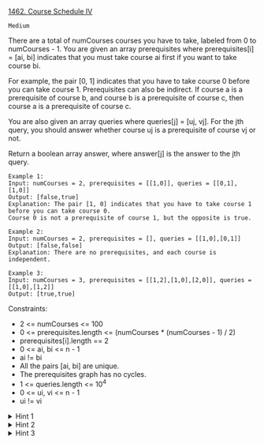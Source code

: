 [1462. Course Schedule IV](https://leetcode.com/problems/course-schedule-iv/description/)

`Medium`

There are a total of numCourses courses you have to take, labeled from 0 to numCourses - 1. You are given an array prerequisites where prerequisites[i] = [ai, bi] indicates that you must take course ai first if you want to take course bi.

For example, the pair [0, 1] indicates that you have to take course 0 before you can take course 1.
Prerequisites can also be indirect. If course a is a prerequisite of course b, and course b is a prerequisite of course c, then course a is a prerequisite of course c.

You are also given an array queries where queries[j] = [uj, vj]. For the jth query, you should answer whether course uj is a prerequisite of course vj or not.

Return a boolean array answer, where answer[j] is the answer to the jth query.

```
Example 1:
Input: numCourses = 2, prerequisites = [[1,0]], queries = [[0,1],[1,0]]
Output: [false,true]
Explanation: The pair [1, 0] indicates that you have to take course 1 before you can take course 0.
Course 0 is not a prerequisite of course 1, but the opposite is true.

Example 2:
Input: numCourses = 2, prerequisites = [], queries = [[1,0],[0,1]]
Output: [false,false]
Explanation: There are no prerequisites, and each course is independent.

Example 3:
Input: numCourses = 3, prerequisites = [[1,2],[1,0],[2,0]], queries = [[1,0],[1,2]]
Output: [true,true]
```

Constraints:

- 2 <= numCourses <= 100
- 0 <= prerequisites.length <= (numCourses * (numCourses - 1) / 2)
- prerequisites[i].length == 2
- 0 <= ai, bi <= n - 1
- ai != bi
- All the pairs [ai, bi] are unique.
- The prerequisites graph has no cycles.
- 1 <= queries.length <= $10^4$
- 0 <= ui, vi <= n - 1
- ui != vi

<details>
<summary>Hint 1</summary>

Imagine if the courses are nodes of a graph. We need to build an array isReachable[i][j].

</details>

<details>
<summary>Hint 2</summary>

Start a bfs from each course i and assign for each course j you visit isReachable[i][j] = True.

</details>

<details>
<summary>Hint 3</summary>

Answer the queries from the isReachable array.

</details>